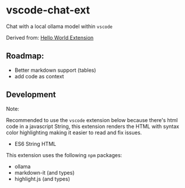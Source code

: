 # vscode-chat-ext

Chat with a local ollama model within `vscode`

Derived from: [Hello World Extension](https://code.visualstudio.com/api/get-started/your-first-extension)

## Roadmap:

- Better markdown support (tables)
- add code as context

## Development

Note:

Recommended to use the `vscode` extension below because there's html code in a javascript String, this extension
renders the HTML with syntax color highlighting making it easier to read and fix issues.

- ES6 String HTML

This extension uses the following `npm` packages:

- ollama
- markdown-it (and types)
- highlight.js (and types)



